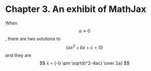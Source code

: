 # Chapter 3. An exhibit of MathJax

When $$a \ne 0$$, there are two solutions to $$(ax^2 + bx + c = 0)$$ and they are 
$$
    x = {-b \pm \sqrt{b^2-4ac} \over 2a}
$$